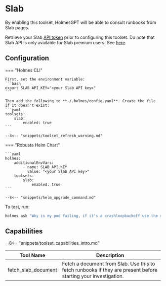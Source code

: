 # Slab

By enabling this toolset, HolmesGPT will be able to consult runbooks from Slab pages.

Retrieve your Slab [API token](https://help.slab.com/en/articles/6545629-developer-tools-api-webhooks) prior to configuring this toolset. Do note that Slab API is only available for Slab premium users. See [here](https://help.slab.com/en/articles/6545629-developer-tools-api-webhooks).

## Configuration

=== "Holmes CLI"

    First, set the environment variable:
    ```bash
    export SLAB_API_KEY="<your Slab API key>"
    ```

    Then add the following to **~/.holmes/config.yaml**. Create the file if it doesn't exist:
    ```yaml
    toolsets:
        slab:
            enabled: true
    ```

    --8<-- "snippets/toolset_refresh_warning.md"

=== "Robusta Helm Chart"

    ```yaml
    holmes:
        additionalEnvVars:
            - name: SLAB_API_KEY
              value: "<your Slab API key>"
        toolsets:
            slab:
                enabled: true
    ```

    --8<-- "snippets/helm_upgrade_command.md"

To test, run:

```bash
holmes ask "Why is my pod failing, if it's a crashloopbackoff use the runbooks from Slab"
```

## Capabilities

--8<-- "snippets/toolset_capabilities_intro.md"

| Tool Name | Description |
|-----------|-------------|
| fetch_slab_document | Fetch a document from Slab. Use this to fetch runbooks if they are present before starting your investigation. |
